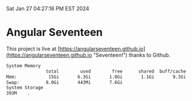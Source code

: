 Sat Jan 27 04:27:18 PM EST 2024

# Angular Seventeen


This project is live at [https://angularseventeen.github.io](https://angularseventeen.github.io "Seventeen!") thanks to Github.

```bash
System Memory
               total        used        free      shared  buff/cache   available
Mem:            15Gi       6.3Gi       1.0Gi       1.1Gi       9.3Gi       8.9Gi
Swap:          8.0Gi       443Mi       7.6Gi
System Storage
393M	.
```
